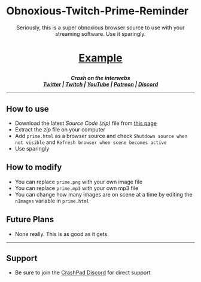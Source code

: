 # Obnoxious-Twitch-Prime-Reminder

<p align="center">Seriously, this is a super obnoxious browser source to use with your streaming software. Use it sparingly.</p>

# <p align="center"><a href="https://jsfiddle.net/63gc8nu7/"><b>Example</b></a></p>

<p align="center"><i><b>
  Crash on the interwebs<br>
  <a href="https://twitter.com/CrashKoeck">Twitter</a> |
  <a href="https://twitch.tv/CrashKoeck">Twitch</a> |
  <a href="https://youtube.com/Crashkoeck">YouTube</a> |
  <a href="https://patreon.com/Crashkoeck">Patreon</a> |
  <a href="https://discord.gg/zyS2jbJ">Discord</a>
</b></i></p>

***

## How to use
- Download the latest *Source Code (zip)* file from <a href="https://github.com/CrashKoeck/Obnoxious-Twitch-Prime-Reminder/releases">this page</a>
- Extract the *zip* file on your computer
- Add `prime.html` as a browser source and check `Shutdown source when not visible` and `Refresh browser when scene becomes active`
- Use sparingly

## How to modify
- You can replace `prime.png` with your own image file
- You can replace `prime.mp3` with your own mp3 file
- You can change how many images are on scene at a time by editing the `nImages` variable in `prime.html`

## Future Plans
- None really. This is as good as it gets.

***

## Support
- Be sure to join the <a href="https://discord.gg/zyS2jbJ">CrashPad Discord</a> for direct support
